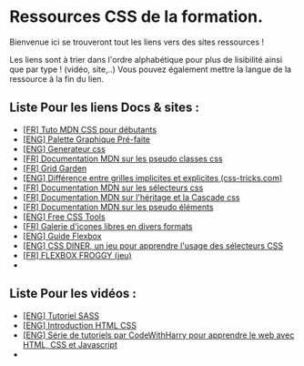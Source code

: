 # Ressources CSS de la formation.  

Bienvenue ici se trouveront tout les liens vers des sites ressources !  

Les liens sont à trier dans l'ordre alphabétique pour plus de lisibilité ainsi que par type ! (vidéo, site,..)
Vous pouvez également mettre la langue de la ressource à la fin du lien.

## Liste Pour les liens Docs & sites :
* [[FR] Tuto MDN CSS pour débutants](https://developer.mozilla.org/fr/docs/Web/HTML#beginners_tutorials)
* [[ENG] Palette Graphique Pré-faite](https://coolors.co/)
* [[ENG] Generateur css](https://html-css-js.com/css/generator)
* [[FR] Documentation MDN sur les pseudo classes css](https://developer.mozilla.org/fr/docs/Web/CSS/Pseudo-classes)
* [[FR] Grid Garden](https://cssgridgarden.com/#fr)
* [[ENG] Différence entre grilles implicites et explicites (css-tricks.com)](https://css-tricks.com/difference-explicit-implicit-grids/)
* [[FR] Documentation MDN sur les sélecteurs css](https://developer.mozilla.org/fr/docs/Web/CSS/CSS_Selectors)
* [[FR] Documentation MDN sur l'héritage et la Cascade css](https://developer.mozilla.org/fr/docs/Learn/CSS/Building_blocks/Cascade_and_inheritance)
* [[FR] Documentation MDN sur les pseudo éléments](https://developer.mozilla.org/fr/docs/Web/CSS/Pseudo-elements)
* [[ENG] Free CSS Tools](https://html-css-js.com/css/)
* [[FR] Galerie d'icones libres en divers formats](https://www.flaticon.com/fr/)
* [[ENG] Guide Flexbox](https://css-tricks.com/snippets/css/a-guide-to-flexbox/)
* [[ENG] CSS DINER, un jeu pour apprendre l'usage des sélecteurs CSS](https://flukeout.github.io/ )
* [[FR] FLEXBOX FROGGY (jeu)](https://flexboxfroggy.com/#fr)
*

## Liste Pour les vidéos :   
* [[ENG] Tutoriel SASS](https://youtu.be/_kqN4hl9bGc)
* [[ENG] Introduction HTML CSS](https://youtu.be/hu-q2zYwEYs)
* [[ENG] Série de tutoriels par CodeWithHarry pour apprendre le web avec HTML, CSS et Javascript](https://www.youtube.com/playlist?list=PLu0W_9lII9agiCUZYRsvtGTXdxkzPyItg)
* 
